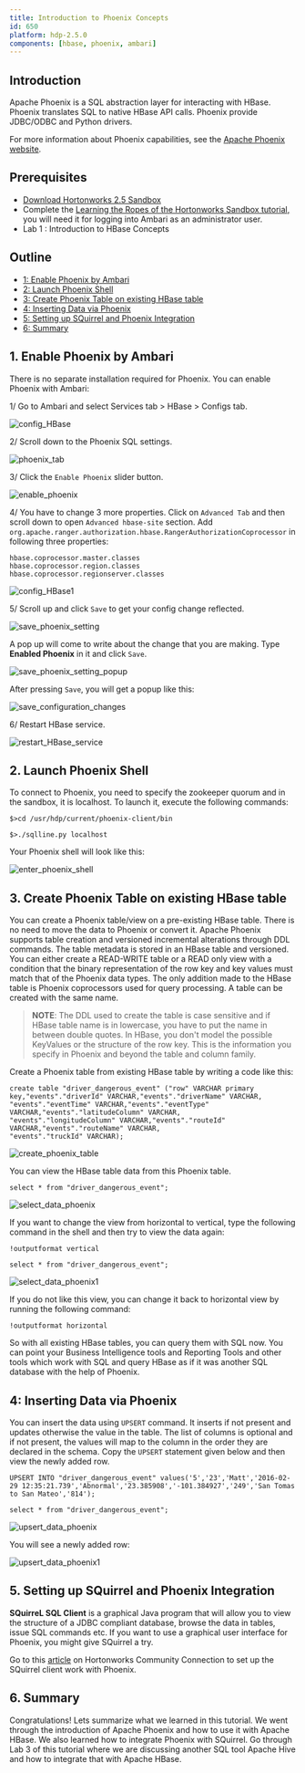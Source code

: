 ```yaml
---
title: Introduction to Phoenix Concepts
id: 650
platform: hdp-2.5.0
components: [hbase, phoenix, ambari]
---
```


## Introduction

Apache Phoenix is a SQL abstraction layer for interacting with HBase.  Phoenix translates SQL to native HBase API calls.  Phoenix provide JDBC/ODBC and Python drivers.

For more information about Phoenix capabilities, see the [Apache Phoenix website](#https://phoenix.apache.org/).

## Prerequisites

- [Download Hortonworks 2.5 Sandbox](http://hortonworks.com/downloads/#sandbox)
- Complete the [Learning the Ropes of the Hortonworks Sandbox tutorial,](http://hortonworks.com/hadoop-tutorial/learning-the-ropes-of-the-hortonworks-sandbox/) you will need it for logging into Ambari as an administrator user.
- Lab 1 : Introduction to HBase Concepts

## Outline

- [1: Enable Phoenix by Ambari](#enable-phoenix)
- [2: Launch Phoenix Shell](#launch-phoenix-shell)
- [3: Create Phoenix Table on existing HBase table](#create-phoenix-table)
- [4: Inserting Data via Phoenix](#inserting-data)
- [5: Setting up SQuirrel and Phoenix Integration](#squirrel-phoenix-setup)
- [6: Summary](#summary)

## 1. Enable Phoenix by Ambari<a id="enable-phoenix"></a>

There is no separate installation required for Phoenix. You can enable Phoenix with Ambari:

1/ Go to Ambari and select Services tab > HBase > Configs tab.

![config_HBase]({{page.path}}/assets/config_HBase.png)

2/ Scroll down to the Phoenix SQL settings.

![phoenix_tab]({{page.path}}/assets/phoenix_tab.png)

3/ Click the `Enable Phoenix` slider button.

![enable_phoenix]({{page.path}}/assets/enable_phoenix.png)

4/ You have to change 3 more properties. Click on `Advanced Tab` and then scroll down to open `Advanced hbase-site` section. Add `org.apache.ranger.authorization.hbase.RangerAuthorizationCoprocessor` in following three properties:

~~~
hbase.coprocessor.master.classes
hbase.coprocessor.region.classes
hbase.coprocessor.regionserver.classes
~~~

![config_HBase1]({{page.path}}/assets/config_HBase1.png)

5/ Scroll up and click `Save` to get your config change reflected.

![save_phoenix_setting]({{page.path}}/assets/save_phoenix_setting.png)

A pop up will come to write about the change that you are making. Type **Enabled Phoenix** in it and click `Save`.

![save_phoenix_setting_popup]({{page.path}}/assets/save_phoenix_setting_popup.png)

After pressing `Save`, you will get a popup like this:

![save_configuration_changes]({{page.path}}/assets/save_configuration_changes.png)

6/ Restart HBase service.

![restart_HBase_service]({{page.path}}/assets/restart_HBase_service.png)

## 2. Launch Phoenix Shell <a id="launch-phoenix-shell"></a>

To connect to Phoenix, you need to specify the zookeeper quorum and in the sandbox, it is localhost. To launch it, execute the following commands:

~~~
$>cd /usr/hdp/current/phoenix-client/bin

$>./sqlline.py localhost
~~~

Your Phoenix shell will look like this:

![enter_phoenix_shell]({{page.path}}/assets/enter_phoenix_shell.png)

## 3. Create Phoenix Table on existing HBase table <a id="create-phoenix-table"></a>

You can create a Phoenix table/view on a pre-existing HBase table. There is no need to move the data to Phoenix or convert it. Apache Phoenix supports table creation and versioned incremental alterations through DDL commands. The table metadata is stored in an HBase table and versioned. You can either create a READ-WRITE table or a READ only view with a condition that the binary representation of the row key and key values must match that of the Phoenix data types. The only addition made to the HBase table is Phoenix coprocessors used for query processing. A table can be created with the same name.

> **NOTE**: The DDL used to create the table is case sensitive and if HBase table name is in lowercase, you have to put the name in between double quotes. In HBase, you don't model the possible KeyValues or the structure of the row key. This is the information you specify in Phoenix and beyond the table and column family.

Create a Phoenix table from existing HBase table by writing a code like this:

~~~
create table "driver_dangerous_event" ("row" VARCHAR primary key,"events"."driverId" VARCHAR,"events"."driverName" VARCHAR,
"events"."eventTime" VARCHAR,"events"."eventType" VARCHAR,"events"."latitudeColumn" VARCHAR,
"events"."longitudeColumn" VARCHAR,"events"."routeId" VARCHAR,"events"."routeName" VARCHAR,
"events"."truckId" VARCHAR);
~~~

![create_phoenix_table]({{page.path}}/assets/create_table_phoenix.png)

You can view the HBase table data from this Phoenix table.

~~~
select * from "driver_dangerous_event";
~~~

![select_data_phoenix]({{page.path}}/assets/select_data_phoenix.png)

If you want to change the view from horizontal to vertical, type the following command in the shell and then try to view the data again:

~~~
!outputformat vertical

select * from "driver_dangerous_event";
~~~

![select_data_phoenix1]({{page.path}}/assets/select_data_phoenix1.png)

If you do not like this view, you can change it back to horizontal view by running the following command:

~~~
!outputformat horizontal
~~~

So with all existing HBase tables, you can query them with SQL now. You can point your Business Intelligence tools and Reporting Tools and other tools which work with SQL and query HBase as if it was another SQL database with the help of Phoenix.

## 4: Inserting Data via Phoenix <a id="inserting-data"></a>

You can insert the data using `UPSERT` command. It inserts if not present and updates otherwise the value in the table. The list of columns is optional and if not present, the values will map to the column in the order they are declared in the schema. Copy the `UPSERT` statement given below and then view the newly added row.

~~~
UPSERT INTO "driver_dangerous_event" values('5','23','Matt','2016-02-29 12:35:21.739','Abnormal','23.385908','-101.384927','249','San Tomas to San Mateo','814');

select * from "driver_dangerous_event";
~~~

![upsert_data_phoenix]({{page.path}}/assets/upsert_data_phoenix.png)

You will see a newly added row:

![upsert_data_phoenix1]({{page.path}}/assets/upsert_data_phoenix1.png)

## 5. Setting up SQuirrel and Phoenix Integration <a id="squirrel-phoenix-setup"></a>

**SQuirreL SQL Client** is a graphical Java program that will allow you to view the structure of a JDBC compliant database, browse the data in tables, issue SQL commands etc. If you want to use a graphical user interface for Phoenix, you might give SQuirrel a try.

Go to this [article](https://community.hortonworks.com/content/kbentry/44350/setting-up-squirrel-and-phoenix-integration.html) on Hortonworks Community Connection to set up the SQuirrel client work with Phoenix.

## 6. Summary <a id="summary"></a>

Congratulations! Lets summarize what we learned in this tutorial. We went through the introduction of Apache Phoenix and how to use it with Apache HBase. We also learned how to integrate Phoenix with SQuirrel. Go through Lab 3 of this tutorial where we are discussing another SQL tool Apache Hive and how to integrate that with Apache HBase.

